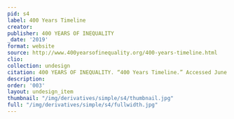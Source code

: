 ```yaml
---
pid: s4
label: 400 Years Timeline
creator:
publisher: 400 YEARS OF INEQUALITY
_date: '2019'
format: website
source: http://www.400yearsofinequality.org/400-years-timeline.html
clio:
collection: undesign
citation: 400 YEARS OF INEQUALITY. “400 Years Timeline.” Accessed June 29, 2021. http://www.400yearsofinequality.org/400-years-timeline.html.
description:
order: '003'
layout: undesign_item
thumbnail: "/img/derivatives/simple/s4/thumbnail.jpg"
full: "/img/derivatives/simple/s4/fullwidth.jpg"
---
```

